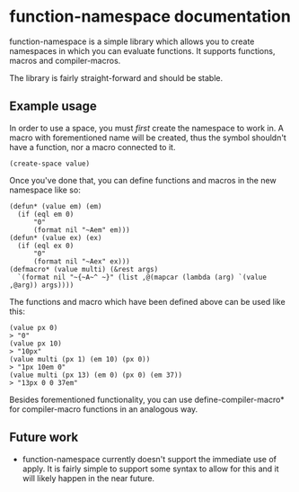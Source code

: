 function-namespace documentation
================================

function-namespace is a simple library which allows you to create namespaces in which you can evaluate functions.  It supports functions, macros and compiler-macros.

The library is fairly straight-forward and should be stable.

Example usage
-------------

In order to use a space, you must _first_ create the namespace to work in.  A macro with forementioned name will be created, thus the symbol shouldn't have a function, nor a macro connected to it.

    (create-space value)

Once you've done that, you can define functions and macros in the new namespace like so:

    (defun* (value em) (em)
      (if (eql em 0)
          "0"
          (format nil "~Aem" em)))
    (defun* (value ex) (ex)
      (if (eql ex 0)
          "0"
          (format nil "~Aex" ex)))
    (defmacro* (value multi) (&rest args)
      `(format nil "~{~A~^ ~}" (list ,@(mapcar (lambda (arg) `(value ,@arg)) args))))

The functions and macro which have been defined above can be used like this:

    (value px 0)
    > "0"
    (value px 10)
    > "10px"
    (value multi (px 1) (em 10) (px 0))
    > "1px 10em 0"
    (value multi (px 13) (em 0) (px 0) (em 37))
    > "13px 0 0 37em"

Besides forementioned functionality, you can use define-compiler-macro* for compiler-macro functions in an analogous way.


Future work
-----------
 *   function-namespace currently doesn't support the immediate use of apply.  It is fairly simple to support some syntax to allow for this and it will likely happen in the near future.
